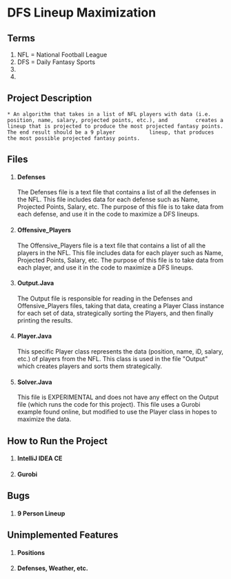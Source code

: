 # DFS Lineup Maximization

## Terms

1. NFL = National Football League
2. DFS = Daily Fantasy Sports
3. 
4.

## Project Description

    * An algorithm that takes in a list of NFL players with data (i.e. position, name, salary, projected points, etc.), and         creates a lineup that is projected to produce the most projected fantasy points. The end result should be a 9 player           lineup, that produces the most possible projected fantasy points.

## Files

1. #### Defenses

    The Defenses file is a text file that contains a list of all the defenses in the NFL. This file includes data for each         defense such as Name, Projected Points, Salary, etc. The purpose of this file is to take data from each defense, and           use it in the code to maximize a DFS lineups. 

2. #### Offensive_Players

    The Offensive_Players file is a text file that contains a list of all the players in the NFL. This file includes data for     each player such as Name, Projected Points, Salary, etc. The purpose of this file is to take data from each player, and       use it in the code to maximize a DFS lineups.

3. #### Output.Java

    The Output file is responsible for reading in the Defenses and Offensive_Players files, taking that data, creating a           Player Class instance for each set of data, strategically sorting the Players, and then finally printing the results.

4. #### Player.Java

    This specific Player class represents the data (position, name, iD, salary, etc.) of players from the NFL.
    This class is used in the file "Output" which creates players and sorts them strategically.  

5. #### Solver.Java

    This file is EXPERIMENTAL and does not have any effect on the Output file (which runs the code for this project).
    This file uses a Gurobi example found online, but modified to use the Player class in hopes to maximize the data.

## How to Run the Project

1. #### IntelliJ IDEA CE

2. #### Gurobi

## Bugs

1. #### 9 Person Lineup

## Unimplemented Features

1. #### Positions

2. #### Defenses, Weather, etc.
